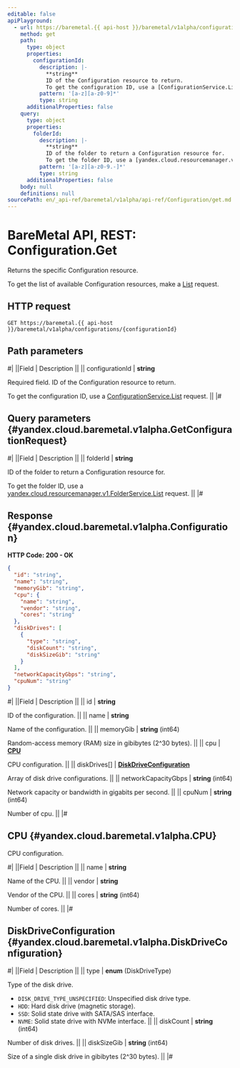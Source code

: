 ```yaml
---
editable: false
apiPlayground:
  - url: https://baremetal.{{ api-host }}/baremetal/v1alpha/configurations/{configurationId}
    method: get
    path:
      type: object
      properties:
        configurationId:
          description: |-
            **string**
            ID of the Configuration resource to return.
            To get the configuration ID, use a [ConfigurationService.List](/docs/baremetal/api-ref/Configuration/list#List) request.
          pattern: '[a-z][a-z0-9]*'
          type: string
      additionalProperties: false
    query:
      type: object
      properties:
        folderId:
          description: |-
            **string**
            ID of the folder to return a Configuration resource for.
            To get the folder ID, use a [yandex.cloud.resourcemanager.v1.FolderService.List](/docs/resource-manager/api-ref/Folder/list#List) request.
          pattern: '[a-z][a-z0-9.-]*'
          type: string
      additionalProperties: false
    body: null
    definitions: null
sourcePath: en/_api-ref/baremetal/v1alpha/api-ref/Configuration/get.md
---
```


# BareMetal API, REST: Configuration.Get

Returns the specific Configuration resource.

To get the list of available Configuration resources, make a [List](/docs/baremetal/api-ref/Configuration/list#List) request.

## HTTP request

```
GET https://baremetal.{{ api-host }}/baremetal/v1alpha/configurations/{configurationId}
```

## Path parameters

#|
||Field | Description ||
|| configurationId | **string**

Required field. ID of the Configuration resource to return.

To get the configuration ID, use a [ConfigurationService.List](/docs/baremetal/api-ref/Configuration/list#List) request. ||
|#

## Query parameters {#yandex.cloud.baremetal.v1alpha.GetConfigurationRequest}

#|
||Field | Description ||
|| folderId | **string**

ID of the folder to return a Configuration resource for.

To get the folder ID, use a [yandex.cloud.resourcemanager.v1.FolderService.List](/docs/resource-manager/api-ref/Folder/list#List) request. ||
|#

## Response {#yandex.cloud.baremetal.v1alpha.Configuration}

**HTTP Code: 200 - OK**

```json
{
  "id": "string",
  "name": "string",
  "memoryGib": "string",
  "cpu": {
    "name": "string",
    "vendor": "string",
    "cores": "string"
  },
  "diskDrives": [
    {
      "type": "string",
      "diskCount": "string",
      "diskSizeGib": "string"
    }
  ],
  "networkCapacityGbps": "string",
  "cpuNum": "string"
}
```

#|
||Field | Description ||
|| id | **string**

ID of the configuration. ||
|| name | **string**

Name of the configuration. ||
|| memoryGib | **string** (int64)

Random-access memory (RAM) size in gibibytes (2^30 bytes). ||
|| cpu | **[CPU](#yandex.cloud.baremetal.v1alpha.CPU)**

CPU configuration. ||
|| diskDrives[] | **[DiskDriveConfiguration](#yandex.cloud.baremetal.v1alpha.DiskDriveConfiguration)**

Array of disk drive configurations. ||
|| networkCapacityGbps | **string** (int64)

Network capacity or bandwidth in gigabits per second. ||
|| cpuNum | **string** (int64)

Number of cpu. ||
|#

## CPU {#yandex.cloud.baremetal.v1alpha.CPU}

CPU configuration.

#|
||Field | Description ||
|| name | **string**

Name of the CPU. ||
|| vendor | **string**

Vendor of the CPU. ||
|| cores | **string** (int64)

Number of cores. ||
|#

## DiskDriveConfiguration {#yandex.cloud.baremetal.v1alpha.DiskDriveConfiguration}

#|
||Field | Description ||
|| type | **enum** (DiskDriveType)

Type of the disk drive.

- `DISK_DRIVE_TYPE_UNSPECIFIED`: Unspecified disk drive type.
- `HDD`: Hard disk drive (magnetic storage).
- `SSD`: Solid state drive with SATA/SAS interface.
- `NVME`: Solid state drive with NVMe interface. ||
|| diskCount | **string** (int64)

Number of disk drives. ||
|| diskSizeGib | **string** (int64)

Size of a single disk drive in gibibytes (2^30 bytes). ||
|#